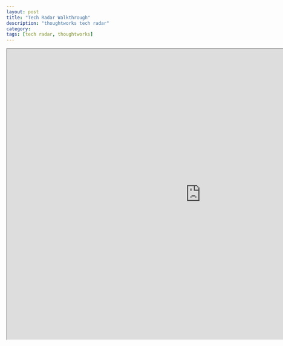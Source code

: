 ```yaml
---
layout: post
title: "Tech Radar Walkthrough"
description: "thoughtworks tech radar"
category:
tags: [tech radar, thoughtworks]
---
```


<iframe src="http://gistdeck.github.io/iambowen/b3b42b06ea9bc611f2ca#1" height='768' width='1024'></iframe>
